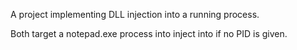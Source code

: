 A project implementing DLL injection into a running process.

Both target a notepad.exe process into inject into if no PID is given.